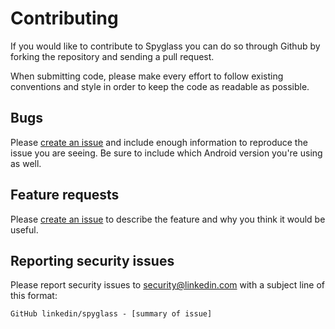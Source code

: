 # Contributing

If you would like to contribute to Spyglass you can do so through Github by forking the repository and sending a pull request.

When submitting code, please make every effort to follow existing conventions and style in order to keep the code as readable as possible.

## Bugs

Please [create an issue](https://github.com/linkedin/spyglass/issues/new) and include enough information to reproduce the issue you are seeing.
Be sure to include which Android version you're using as well.

## Feature requests

Please [create an issue](https://github.com/linkedin/spyglass/issues/new) to describe the feature and why you think it would be useful.

## Reporting security issues

Please report security issues to [security@linkedin.com](mailto:security@linkedin.com) with a subject line of this format:

`GitHub linkedin/spyglass - [summary of issue]`